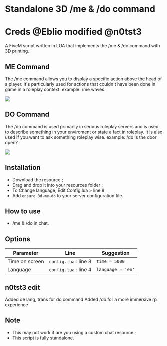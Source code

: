 # Standalone 3D /me & /do command
# Creds @Eblio modified  @n0tst3
A FiveM script written in LUA that implements the /me & /do command with 3D printing.

## ME Command
The /me command allows you to display a specific action above the head of a player. It's particularly used for actions that couldn't have been done in game in a roleplay context.
example: /me waves 

<img src=https://i.imgur.com/MfjAHdw.png>

## DO Command 
The /do command is used primarily in serious roleplay servers and is used to describe something in your enviroment or state a fact in roleplay. It is also used if you want to ask something roleplay wise.
example: /do is the door open?

<img src=https://i.imgur.com/tdysqaj.png>

## Installation
* Download the resource ;
* Drag and drop it into your resources folder ;
* To Change language; Edit Config.lua > line 8 
* Add ```ensure 3d-me-do``` to your server configuration file.

## How to use
* /me & /do in chat.

## Options 
| Parameter | Line | Suggestion |
| --- | --- | --- |
| Time on screen | ```config.lua``` : line 8 | ```time = 5000``` |
| Language | ```config.lua``` : line 4 | ```language = 'en'``` |

## n0tst3 edit
Added de lang, trans for do command
Added /do for a more immersive rp experience

## Note
* This may not work if are you using a custom chat resource ;
* This script is fully standalone.
